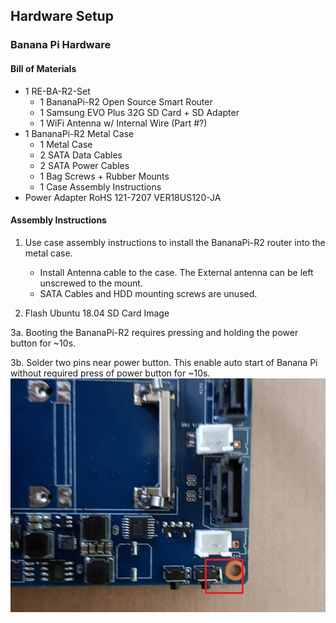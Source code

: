 ## Hardware Setup

### Banana Pi Hardware

#### Bill of Materials

- 1 RE-BA-R2-Set
	- 1 BananaPi-R2 Open Source Smart Router
	- 1 Samsung EVO Plus 32G SD Card + SD Adapter 
	- 1 WiFi Antenna w/ Internal Wire (Part #?)
- 1 BananaPi-R2 Metal Case
	- 1 Metal Case
	- 2 SATA Data Cables
	- 2 SATA Power Cables
	- 1 Bag Screws + Rubber Mounts
	- 1 Case Assembly Instructions
- Power Adapter RoHS 121-7207 VER18US120-JA

#### Assembly Instructions

1. Use case assembly instructions to install the BananaPi-R2 router into the metal case.
	- Install Antenna cable to the case. The External antenna can be left unscrewed to the mount. 
	- SATA Cables and HDD mounting screws are unused.

2. Flash Ubuntu 18.04 SD Card Image

3a. Booting the BananaPi-R2 requires pressing and holding the power button for ~10s.

3b. Solder two pins near power button. This enable auto start of Banana Pi without required press of power button for ~10s.
![autostart](pics/autostart.jpeg "Enable autostart after power off")


